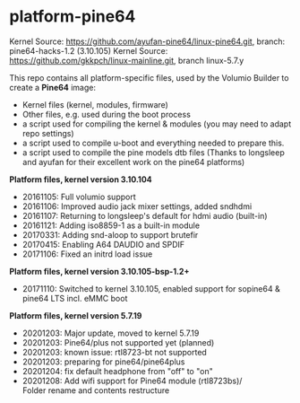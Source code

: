 # platform-pine64

Kernel Source: https://github.com/ayufan-pine64/linux-pine64.git, branch: pine64-hacks-1.2 (3.10.105)
Kernel Source: https://github.com/gkkpch/linux-mainline.git, branch linux-5.7.y


This repo contains all platform-specific files, used by the Volumio Builder to create a **Pine64** image:

- Kernel files (kernel, modules, firmware)
- Other files, e.g. used during the boot process
- a script used for compiling the kernel & modules (you may need to adapt repo settings)
- a script used to compile u-boot and everything needed to prepare this.
- a script used to compile the pine models dtb files
  (Thanks to longsleep and ayufan for their excellent work on the pine64 platforms)  

**Platform files, kernel version 3.10.104**
- 20161105: Full volumio support
- 20161106: Improved audio jack mixer settings, added sndhdmi
- 20161107: Returning to longsleep's default for hdmi audio (built-in)
- 20161121: Adding iso8859-1 as a built-in module
- 20170331: Adding snd-aloop to support brutefir
- 20170415: Enabling A64 DAUDIO and SPDIF  
- 20171106: Fixed an initrd load issue  

**Platform files, kernel version 3.10.105-bsp-1.2+**
- 20171110: Switched to kernel 3.10.105, enabled support for sopine64 & pine64 LTS incl. eMMC boot  

**Platform files, kernel version 5.7.19**
- 20201203: Major update, moved to kernel 5.7.19  
- 20201203: Pine64/plus not supported yet (planned)  
- 20201203: known issue: rtl8723-bt not supported  
- 20201203: preparing for pine64/pine64plus  
- 20201204: fix default headphone from "off" to "on"  
- 20201208: Add wifi support for Pine64 module (rtl8723bs)/  
Folder rename and contents restructure  
  




  
